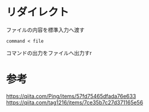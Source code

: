 # リダイレクト

ファイルの内容を標準入力へ渡す

```
command < file
```

コマンドの出力をファイルへ出力すr

# 参考
https://qiita.com/Ping/items/57fd75465dfada76e633
https://qiita.com/tag1216/items/7ce35b7c27d371165e56
